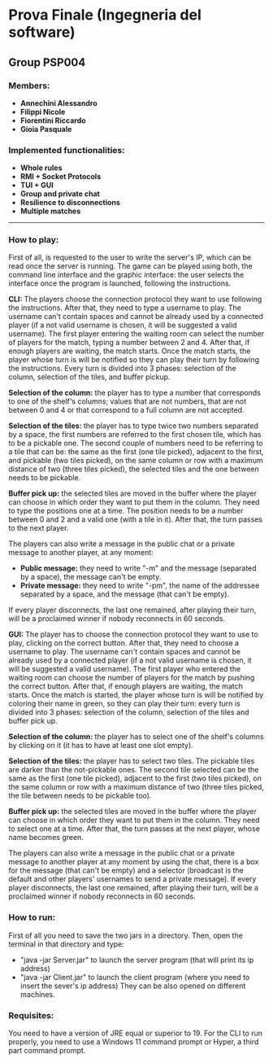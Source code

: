 # Prova Finale (Ingegneria del software)

## Group PSP004

### Members:
- __Annechini Alessandro__
- __Filippi Nicole__
- __Fiorentini Riccardo__
- __Gioia Pasquale__

  
### Implemented functionalities: 
- __Whole rules__
- __RMI + Socket Protocols__
- __TUI + GUI__
- __Group and private chat__
- __Resilience to disconnections__
- __Multiple matches__

---
### How to play:
First of all, is requested to the user to write the server's IP, which can be read once the server is running. The game can be played using both, the command line interface and the graphic interface: the user selects the interface once the program is launched, following the instructions.

__CLI:__ The players choose the connection protocol they want to use following the instructions. After that, they need to type a username to play. The username can't contain spaces and cannot be already used by a connected player (if a not valid username is chosen, it will be suggested a valid username). The first player entering the waiting room can select the number of players for the match, typing a number between 2 and 4. After that, if enough players are waiting, the match starts. Once the match starts, the player whose turn is will be notified so they can play their turn by following the instructions. Every turn is divided into 3 phases: selection of the column, selection of the tiles, and buffer pickup. 

__Selection of the column:__ the player has to type a number that corresponds to one of the shelf's columns; values that are not numbers, that are not between 0 and 4 or that correspond to a full column are not accepted.

__Selection of the tiles:__ the player has to type twice two numbers separated by a space, the first numbers are referred to the first chosen tile, which has to be a pickable one. The second couple of numbers need to be referring to a tile that can be: the same as the first (one tile picked), adjacent to the first, and pickable (two tiles picked), on the same column or row with a maximum distance of two (three tiles picked), the selected tiles and the one between needs to be pickable. 

__Buffer pick up:__ the selected tiles are moved in the buffer where the player can choose in which order they want to put them in the column. They need to type the positions one at a time. The position needs to be a number between 0 and 2 and a valid one (with a tile in it). After that, the turn passes to the next player.

The players can also write a message in the public chat or a private message to another player, at any moment: 
- __Public message:__ they need to write "-m" and the message (separated by a space), the message can't be empty. 
- __Private message:__ they need to write "-pm", the name of the addressee separated by a space, and the message (that can't be empty). 

If every player disconnects, the last one remained, after playing their turn, will be a proclaimed winner if nobody reconnects in 60 seconds.

__GUI:__ The player has to choose the connection protocol they want to use to play, clicking on the correct button. After that, they need to choose a username to play. The username can't contain spaces and cannot be already used by a connected player (if a not valid username is chosen, it will be suggested a valid username). The first player who entered the waiting room can choose the number of players for the match by pushing the correct button. After that, if enough players are waiting, the match starts. Once the match is started, the player whose turn is will be notified by coloring their name in green, so they can play their turn: every turn is divided into 3 phases: selection of the column, selection of the tiles and buffer pick up. 

__Selection of the column:__ the player has to select one of the shelf's columns by clicking on it (it has to have at least one slot empty). 

__Selection of the tiles:__ the player has to select two tiles. The pickable tiles are darker than the not-pickable ones. The second tile selected can be the same as the first (one tile picked), adjacent to the first (two tiles picked), on the same column or row with a maximum distance of two (three tiles picked, the tile between needs to be pickable too). 

__Buffer pick up:__ the selected tiles are moved in the buffer where the player can choose in which order they want to put them in the column. They need to select one at a time. After that, the turn passes at the next player, whose name becomes green. 

The players can also write a message in the public chat or a private message to another player at any moment by using the chat, there is a box for the message (that can't be empty) and a selector (broadcast is the default and other players' usernames to send a private message).
If every player disconnects, the last one remained, after playing their turn, will be a proclaimed winner if nobody reconnects in 60 seconds.

### How to run:
First of all you need to save the two jars in a directory.
Then, open the terminal in that directory and type:
- "java -jar Server.jar" to launch the server program (that will print its ip address)
- "java -jar Client.jar" to launch the client program (where you need to insert the sever's ip address)
They can be also opened on different machines.

### Requisites:
You need to have a version of JRE equal or superior to 19.
For the CLI to run properly, you need to use a Windows 11 command prompt or Hyper, a third part command prompt.
